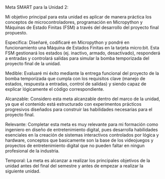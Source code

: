 Meta SMART para la Unidad 2:

Mi objetivo principal para esta unidad es aplicar de manera práctica los conceptos de microcontroladores, 
programación en Micropython y Máquinas de Estado Finitas (FSM) a través del desarrollo del proyecto final propuesto.

Específica: Diseñaré, codificaré en Micropython y pondré en funcionamiento una Máquina de Estados Finitas en la tarjeta micro:bit.
Esta FSM gestionará los estados (ej. inactivo, armado, desactivado), responderá a entradas y controlará salidas para simular la bomba temporizada del proyecto final de la unidad.

Medible: Evaluaré mi éxito mediante la entrega funcional del proyecto de la bomba temporizada que cumpla con los requisitos clave (manejo de estados, respuesta a entradas, control de salidas) y siendo capaz de explicar lógicamente el código correspondiente.

Alcanzable: Considero esta meta alcanzable dentro del marco de la unidad, ya que el contenido está estructurado con experimentos prácticos progresivos diseñados para construir las habilidades necesarias para el proyecto final.

Relevante: Completar esta meta es muy relevante para mi formación como ingeniero en diseño de entretenimiento digital, pues desarrolla habilidades esenciales en la creación de sistemas interactivos controlados por lógica y hardware, conceptos que basicamente son la base de los videojuegos y proyectos de entretenimiento digital que no pueden faltar en ningun profesional de la industria.

Temporal: La meta es alcanzar a realizar los principales objetivos de la unidad antes del final del semestre y antes de empezar a realizar la siguiente unidad.
